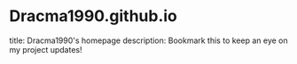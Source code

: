 # Dracma1990.github.io

title: Dracma1990's homepage
description: Bookmark this to keep an eye on my project updates!
